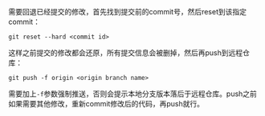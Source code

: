
需要回退已经提交的修改，首先找到提交前的commit号，然后reset到该指定commit：
```
git reset --hard <commit id>
```

这样之前提交的修改都会还原，所有提交信息会被删掉，然后再push到远程仓库：
```
git push -f origin <origin branch name>
```

需要加上`-f`参数强制推送，否则会提示本地分支版本落后于远程仓库。push之前如果需要其他修改，重新commit修改后的代码，再push就行。



